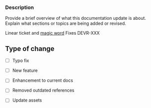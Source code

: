 
### Description
Provide a brief overview of what this documentation update is about. Explain what sections or topics are being added or revised.

Linear ticket and [magic word](https://linear.app/docs/github#link-prs) Fixes DEVR-XXX  

## Type of change
- [ ] Typo fix 
- [ ] New feature 
- [ ] Enhancement to current docs
- [ ] Removed outdated references
- [ ] Update assets



